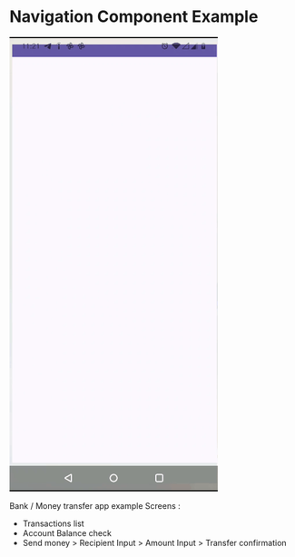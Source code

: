 # Navigation Component Example

![image](https://github.com/Nokheenig/Android_Kotlin_NavigationComponent/blob/master/res/NavigationComponentExample.gif?raw=true)

Bank / Money transfer app example
Screens :
- Transactions list
- Account Balance check
- Send money > Recipient Input > Amount Input > Transfer confirmation
